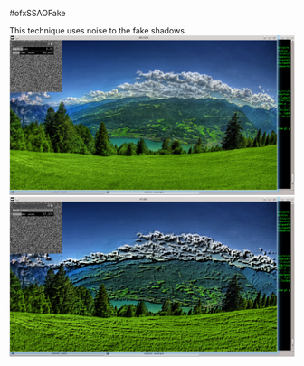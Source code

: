 #ofxSSAOFake

This technique uses noise to the fake shadows
<br>
![alt tag](https://github.com/kashimAstro/ofxSSAOFake/blob/master/1.png)
![alt tag](https://github.com/kashimAstro/ofxSSAOFake/blob/master/2.png)


